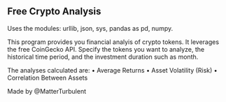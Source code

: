 ## Free Crypto Analysis ##

Uses the modules: urllib, json, sys, pandas as pd, numpy.

This program provides you financial analyis of crypto
tokens. It leverages the free CoinGecko API. Specify 
the tokens you want to analyze, the historical time
period, and the investment duration such as month. 

The analyses calculated are:
    • Average Returns
    • Asset Volatility (Risk)
    • Correlation Between Assets 

Made by @MatterTurbulent
